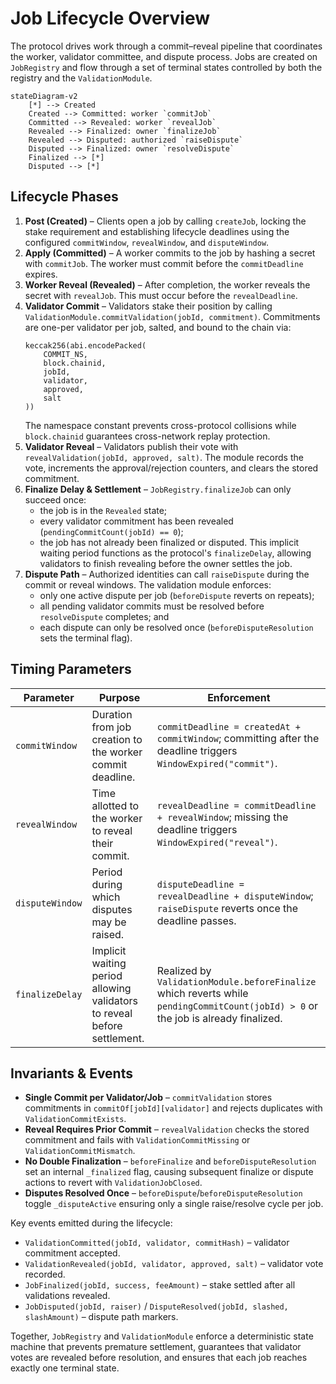 # Job Lifecycle Overview

The protocol drives work through a commit–reveal pipeline that coordinates the worker, validator committee, and dispute process. Jobs are created on `JobRegistry` and flow through a set of terminal states controlled by both the registry and the `ValidationModule`.

```mermaid
stateDiagram-v2
    [*] --> Created
    Created --> Committed: worker `commitJob`
    Committed --> Revealed: worker `revealJob`
    Revealed --> Finalized: owner `finalizeJob`
    Revealed --> Disputed: authorized `raiseDispute`
    Disputed --> Finalized: owner `resolveDispute`
    Finalized --> [*]
    Disputed --> [*]
```

## Lifecycle Phases

1. **Post (Created)** – Clients open a job by calling `createJob`, locking the stake requirement and establishing lifecycle deadlines using the configured `commitWindow`, `revealWindow`, and `disputeWindow`.
2. **Apply (Committed)** – A worker commits to the job by hashing a secret with `commitJob`. The worker must commit before the `commitDeadline` expires.
3. **Worker Reveal (Revealed)** – After completion, the worker reveals the secret with `revealJob`. This must occur before the `revealDeadline`.
4. **Validator Commit** – Validators stake their position by calling `ValidationModule.commitValidation(jobId, commitment)`. Commitments are one-per validator per job, salted, and bound to the chain via:
   ```solidity
   keccak256(abi.encodePacked(
       COMMIT_NS,
       block.chainid,
       jobId,
       validator,
       approved,
       salt
   ))
   ```
   The namespace constant prevents cross-protocol collisions while `block.chainid` guarantees cross-network replay protection.
5. **Validator Reveal** – Validators publish their vote with `revealValidation(jobId, approved, salt)`. The module records the vote, increments the approval/rejection counters, and clears the stored commitment.
6. **Finalize Delay & Settlement** – `JobRegistry.finalizeJob` can only succeed once:
   - the job is in the `Revealed` state;
   - every validator commitment has been revealed (`pendingCommitCount(jobId) == 0`);
   - the job has not already been finalized or disputed.
   This implicit waiting period functions as the protocol's `finalizeDelay`, allowing validators to finish revealing before the owner settles the job.
7. **Dispute Path** – Authorized identities can call `raiseDispute` during the commit or reveal windows. The validation module enforces:
   - only one active dispute per job (`beforeDispute` reverts on repeats);
   - all pending validator commits must be resolved before `resolveDispute` completes; and
   - each dispute can only be resolved once (`beforeDisputeResolution` sets the terminal flag).

## Timing Parameters

| Parameter | Purpose | Enforcement |
|-----------|---------|-------------|
| `commitWindow` | Duration from job creation to the worker commit deadline. | `commitDeadline = createdAt + commitWindow`; committing after the deadline triggers `WindowExpired("commit")`. |
| `revealWindow` | Time allotted to the worker to reveal their commit. | `revealDeadline = commitDeadline + revealWindow`; missing the deadline triggers `WindowExpired("reveal")`. |
| `disputeWindow` | Period during which disputes may be raised. | `disputeDeadline = revealDeadline + disputeWindow`; `raiseDispute` reverts once the deadline passes. |
| `finalizeDelay` | Implicit waiting period allowing validators to reveal before settlement. | Realized by `ValidationModule.beforeFinalize` which reverts while `pendingCommitCount(jobId) > 0` or the job is already finalized. |

## Invariants & Events

* **Single Commit per Validator/Job** – `commitValidation` stores commitments in `commitOf[jobId][validator]` and rejects duplicates with `ValidationCommitExists`.
* **Reveal Requires Prior Commit** – `revealValidation` checks the stored commitment and fails with `ValidationCommitMissing` or `ValidationCommitMismatch`.
* **No Double Finalization** – `beforeFinalize` and `beforeDisputeResolution` set an internal `_finalized` flag, causing subsequent finalize or dispute actions to revert with `ValidationJobClosed`.
* **Disputes Resolved Once** – `beforeDispute`/`beforeDisputeResolution` toggle `_disputeActive` ensuring only a single raise/resolve cycle per job.

Key events emitted during the lifecycle:

- `ValidationCommitted(jobId, validator, commitHash)` – validator commitment accepted.
- `ValidationRevealed(jobId, validator, approved, salt)` – validator vote recorded.
- `JobFinalized(jobId, success, feeAmount)` – stake settled after all validations revealed.
- `JobDisputed(jobId, raiser)` / `DisputeResolved(jobId, slashed, slashAmount)` – dispute path markers.

Together, `JobRegistry` and `ValidationModule` enforce a deterministic state machine that prevents premature settlement, guarantees that validator votes are revealed before resolution, and ensures that each job reaches exactly one terminal state.
